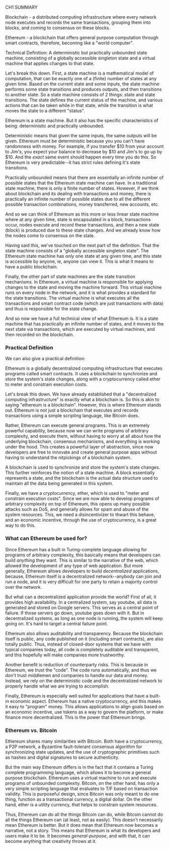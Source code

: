 CH1 SUMMARY

Blockchain - a distributed computing infrastructure where every network node
executes and records the same transactions, grouping them into blocks, and
coming to consensus on these blocks.

Ethereum - a blockchain that offers general purpose computation through smart
contracts, therefore, becoming like a "world computer".

Technical Definition: A deterministic but practically unbounded state machine,
consisting of a globally accessible singleton state and a virtual machine
that applies changes to that state.

Let's break this down. First, a state machine is a mathematical model of
computation, that can be exactly one of a (finite) number of states at any
given time. Based on the current state and some inputs, the state machine
performs some state transitions and produces outputs, and then transitions
to another state. So a state machine consists of 2 things: state and state
transitions. The state defines the current status of the machine, and various
actions that can be taken while in that state, while the transition is what
moves the state to a different "status".

Ethereum is a state machine. But it also has the specific characteristics of
being: deterministic and practically unbounded.

Deterministic means that given the same inputs, the same outputs will be 
given. Ethereum must be deterministic because you you can't have randomness 
with money. For example, if you transfer $10 from your account to Jim's, you
expect your balance to decrease by $10 and Jim's to go up by $10. And the
*exact* same event should happen every time you do this. So Ethereum is
very predictable--it has strict rules defining it's state transitions.

Practically unbounded means that there are essentially an infinite number
of possible states that the Ethereum state machine can have. In a traditional
state machine, there is only a finite number of states. However, if we think
about blockchain and its dealing with transactions and money, there is
practically an infinite number of possible states due to all the different
possible transaction combinations, money transferred, new accounts, etc.

And so we can think of Ethereum as this more or less linear state machine 
where at any given time, state is encapsulated in a block, transactions occur,
nodes execute and record these transactions, and then a new state (block)
is produced due to these state changes. And we already know how the nodes
come to consensus on the state.

Having said this, we've touched on the next part of the definition. That the
state machine consists of a "globally accessible singleton state". The
Ethereum state machine has *only* one state at any given time, and this state
is accessible by anyone, ie, anyone can view it. This is what it means to have
a public blockchain.

Finally, the other part of state machines are the state transition mechanisms.
In Ethereum, a virtual machine is responsible for applying changes to the
state and moving the machine forward. This virtual machine runs on every
node in the network, and it is what provides a standard for the state
transitions. The virtual machine is what executes all the transactions and
smart contract code (which are just transactions with data) and thus
is responsible for the state change.

And so now we have a full technical view of what Ethereum is. It is a state 
machine that has practically an infinite number of states, and it moves
to the next state via transactions, which are executed by virtual machines, 
and then recorded on the blockchain.

### Practical Definition
We can also give a practical definition:

Ethereum is a globally decentralized computing infrastructure that executes 
programs called smart contracts. It uses a blockchain to synchronize and
store the system's state changes, along with a cryptocurrency called ether
to meter and constrain execution costs.

Let's break this down. We have already established that a "decentralized
computing infrastructure" is exactly what a blockchain is. So this is akin to
saying "ethereum is a blockchain". However, this is where Ethereum stands
out. Ethereum is not just a blockchain that executes and records transactions
using a simple scripting language, like Bitcoin does.

Rather, Ethereum can execute general programs. This is an extremely powerful
capability, because now we can write programs of arbitrary complexity, and
execute them, without having to worry at all about how the underlying
blockchain, consensus mechanisms, and everything is working under the hood.
This creates a powerful layer of abstraction, since now developers are free
to innovate and create general purpose apps without having to understand
the nitpickings of a blockchain system.

A blockchain is used to synchronize and store the system's state changes.
This further reinforces the notion of a state machine. A block essentially
represents a state, and the blockchain is the actual data structure used
to maintain all the data being generated in this system.

Finally, we have a cryptocurrency, ether, which is used to "meter and
constrain execution costs". Since we are now able to develop programs of
arbitrary complexity on top of Ethereum, this opens up many possible attacks
such as DoS, and generally allows for spam and abuse of the system resources.
This, we need a disincentivizer to thwart this behave, and an economic
incentive, through the use of cryptocurrency, is a great way to do this.

### What can Ethereum be used for?
Since Ethereum has a built in Turing-complete language allowing for programs
of arbitrary complexity, this basically means that developers can build
*anything* they want. This is similar to the narrative of the web, which
allowed the development of any type of web application. But more generally,
Ethereum allows developers to build *decentralized* applications, because,
Ethereum itself is a decentralized network--anybody can join and run a node,
and it is very difficult for one party to retain a majority control over
the network.

But what can a decentralized application provide the world? First of all,
it provides high availability. In a centralized system, say youtube, all data
is generated and stored on Google servers. This serves as a central point of
failure. If those servers go down, youtube goes down with it. But in
decentralized systems, as long as one node is running, the system will keep
going on. It's hard to target a central failure point.

Ethereum also allows auditability and transparency. Because the blockchain
itself is public, any code published on it (including smart contracts), are
also totally public. Thus, instead of closed-door systems that we have with
typical companies today, all code is completely auditable and transparent,
and this hopefully will make companies more trustworthy.

Another benefit is reduction of counterparty risks. This is because in
Ethereum, we trust the "code". The code runs automatically, and thus we don't
trust middlemen and companies to handle our data and money. Instead, we rely
on the deterministic code and the decentralized network to properly handle
what we are trying to accomplish.

Finally, Ethereum is especially well suited for applications that have a
built-in economic aspect. Ethereum has a native cryptocurrency, and this makes
it easy to "program" money. This allows applications to align goals based
on an economic incentive, use tokens as a way to govern the platform, or 
make finance more decentralized. This is the power that Ethereum brings.

### Ethereum vs. Bitcoin
Ethereum shares many similarities with Bitcoin. Both have a cryptocurrency,
a P2P network, a Byzantine fault-tolerant consensus algorithm for
synchronizing state updates, and the use of cryptographic primitives such as
hashes and digital signatures to secure authenticity.

But the main way Ethereum differs is in the fact that it contains a Turing
complete programming language, which allows it to become a general purpose
blockchain. Ethereum uses a virtual machine to run and execute programs of
unbounded complexity. Bitcoin, on the other hand, has only a very simple
scripting language that evaluates to T/F based on transaction validity. This
is purposeful design, since Bitcoin was only meant to do one thing, function
as a transactional currency, a digital dollar. On the other hand, ether is a
utility currency, that helps to constrain system resources.

Thus, Ethereum can do all the things Bitcoin can do, while Bitcoin cannot do
all the things Ethereum can (at least, not as easily). This doesn't
necessarily mean Ethereum is better. But it does mean that Ethereum now
becomes a narrative, not a story. This means that Ethereum is what its
developers and users make it to be. It becomes *general-purpose*, and with
that, it can become anything that creativity throws at it.


